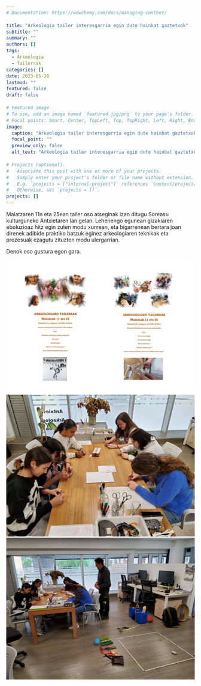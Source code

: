```yaml
---
# Documentation: https://wowchemy.com/docs/managing-content/

title: "Arkeologia tailer interesgarria egin dute hainbat gaztetxok"
subtitle: ""
summary: ""
authors: []
tags: 
  - Arkeologia
  - Tailerrak
categories: []
date: 2023-05-28
lastmod: ""
featured: false
draft: false

# Featured image
# To use, add an image named `featured.jpg/png` to your page's folder.
# Focal points: Smart, Center, TopLeft, Top, TopRight, Left, Right, BottomLeft, Bottom, BottomRight.
image:
  caption: "Arkeologia tailer interesgarria egin dute hainbat gaztetxok"
  focal_point: ""
  preview_only: false
  alt_text: "Arkeologia tailer interesgarria egin dute hainbat gaztetxok"

# Projects (optional).
#   Associate this post with one or more of your projects.
#   Simply enter your project's folder or file name without extension.
#   E.g. `projects = ["internal-project"]` references `content/project/deep-learning/index.md`.
#   Otherwise, set `projects = []`.
projects: []
---
```


Maiatzaren 11n eta 25ean tailer oso atseginak izan ditugu Soreasu kulturguneko Antxietaren lan gelan. Lehenengo egunean gizakiaren eboluzioaz hitz egin zuten modu xumean, eta bigarrenean bertara joan direnek adibide praktiko batzuk eginez arkeologiaren teknikak eta prozesuak ezagutu zituzten modu ulergarrian.

Denok oso gustura egon gara.

![Arkeologia tailer interesgarria egin dute hainbat gaztetxok](media/1.jpeg)
![Arkeologia tailer interesgarria egin dute hainbat gaztetxok](media/2.jpeg)
![Arkeologia tailer interesgarria egin dute hainbat gaztetxok](media/3.jpeg)
